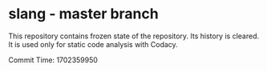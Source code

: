 # slang - master branch

This repository contains frozen state of the repository.
Its history is cleared. It is used only for static code
analysis with Codacy.

Commit Time: 1702359950